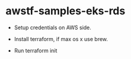 # awstf-samples-eks-rds



* Setup credentials on AWS side.

* Install terraform, if max os x use brew.

* Run terraform init
